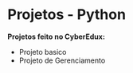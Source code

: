 # Projetos - Python

**Projetos feito no CyberEdux:**

 
- Projeto basico
- Projeto de Gerenciamento

